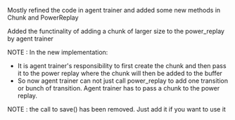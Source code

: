 Mostly refined the code in agent trainer and added some new methods in Chunk and PowerReplay

Added the functinality of adding a chunk of larger size to the power_replay by agent trainer

NOTE : In the new implementation:
- It is agent trainer's responsibility to first create the chunk and then pass it to the power replay where the chunk will then be added to the buffer
- So now agent trainer can not just call power_replay to add one transition or bunch of transition. Agent trainer has to pass a chunk to the power replay.


NOTE : the call to save() has been removed. Just add it if you want to use it

